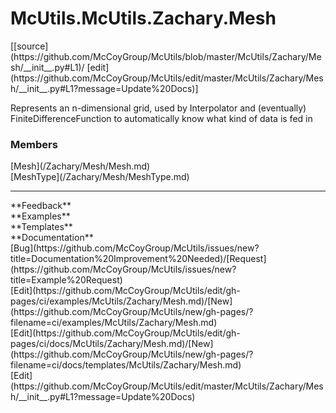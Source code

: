 # <a id="McUtils.Zachary.Mesh">McUtils.McUtils.Zachary.Mesh</a> 
<div class="docs-source-link" markdown="1">
[[source](https://github.com/McCoyGroup/McUtils/blob/master/McUtils/Zachary/Mesh/__init__.py#L1)/
[edit](https://github.com/McCoyGroup/McUtils/edit/master/McUtils/Zachary/Mesh/__init__.py#L1?message=Update%20Docs)]
</div>
    
Represents an n-dimensional grid, used by Interpolator and (eventually) FiniteDifferenceFunction to automatically
know what kind of data is fed in

### Members
<div class="container alert alert-secondary bg-light">
  <div class="row">
   <div class="col" markdown="1">
[Mesh](/Zachary/Mesh/Mesh.md)   
</div>
   <div class="col" markdown="1">
[MeshType](/Zachary/Mesh/MeshType.md)   
</div>
   <div class="col" markdown="1">
   
</div>
</div>
</div>













---


<div markdown="1" class="text-secondary">
<div class="container">
  <div class="row">
   <div class="col" markdown="1">
**Feedback**   
</div>
   <div class="col" markdown="1">
**Examples**   
</div>
   <div class="col" markdown="1">
**Templates**   
</div>
   <div class="col" markdown="1">
**Documentation**   
</div>
   <div class="col" markdown="1">
   
</div>
   <div class="col" markdown="1">
   
</div>
   <div class="col" markdown="1">
   
</div>
</div>
  <div class="row">
   <div class="col" markdown="1">
[Bug](https://github.com/McCoyGroup/McUtils/issues/new?title=Documentation%20Improvement%20Needed)/[Request](https://github.com/McCoyGroup/McUtils/issues/new?title=Example%20Request)   
</div>
   <div class="col" markdown="1">
[Edit](https://github.com/McCoyGroup/McUtils/edit/gh-pages/ci/examples/McUtils/Zachary/Mesh.md)/[New](https://github.com/McCoyGroup/McUtils/new/gh-pages/?filename=ci/examples/McUtils/Zachary/Mesh.md)   
</div>
   <div class="col" markdown="1">
[Edit](https://github.com/McCoyGroup/McUtils/edit/gh-pages/ci/docs/McUtils/Zachary/Mesh.md)/[New](https://github.com/McCoyGroup/McUtils/new/gh-pages/?filename=ci/docs/templates/McUtils/Zachary/Mesh.md)   
</div>
   <div class="col" markdown="1">
[Edit](https://github.com/McCoyGroup/McUtils/edit/master/McUtils/Zachary/Mesh/__init__.py#L1?message=Update%20Docs)   
</div>
   <div class="col" markdown="1">
   
</div>
   <div class="col" markdown="1">
   
</div>
   <div class="col" markdown="1">
   
</div>
</div>
</div>
</div>